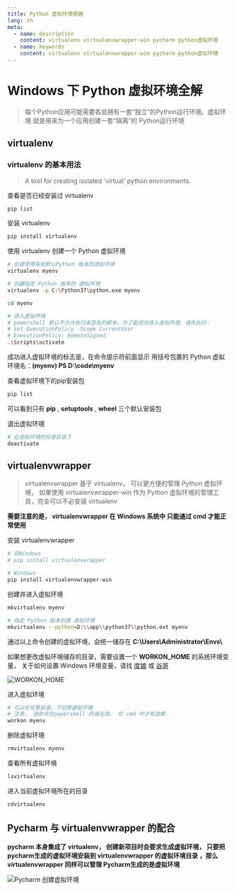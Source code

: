 ```yaml
---
title: Python 虚拟环境搭建
lang: zh
meta:
  - name: description
    content: virtualenv virtualenvwrapper-win pycharm python虚拟环境
  - name: keywords
    content: virtualenv virtualenvwrapper-win pycharm python虚拟环境
---
```


# Windows 下 Python 虚拟环境全解

> 每个Python应用可能需要各自拥有一套“独立”的Python运行环境。虚拟环境 就是用来为一个应用创建一套“隔离”的 Python运行环境  

## virtualenv

### virtualenv 的基本用法

> A tool for creating isolated 'virtual' python environments.

查看是否已经安装过 virtualenv

```sh
pip list
```  

安装 virtualenv 

```sh
pip install virtualenv
```

使用 virtualenv 创建一个 Python 虚拟环境

```sh
# 创建使用系统默认Python 版本的虚拟环境
virtualenv myenv

# 创建指定 Python 版本的 虚拟环境
virtualenv -p C:\Python37\python.exe myenv

cd myenv

# 进入虚拟环境
# powershell 默认不允许执行未签名的脚本，为了能成功进入虚拟环境，请先执行：
# Set-ExecutionPolicy -Scope CurrentUser
# ExecutionPolicy: RemoteSigned
.\Scripts\activate

```

成功进入虚拟环境的标志是，在命令提示符前面显示 用括号包裹的 Python 虚拟环境名：**(myenv) PS D:\code\myenv**

查看虚拟环境下的pip安装包

```sh
pip list
```

可以看到只有 **pip** , **setuptools** , **wheel** 三个默认安装包

退出虚拟环境
```sh
# 在虚拟环境的任意目录下
deactivate
```

## virtualenvwrapper

> virtualenvwrapper 基于 virtualenv， 可以更方便的管理 Python 虚拟环境， 如果使用 virtualenvwrapper-win 作为 Python 虚拟环境的管理工具，完全可以不必安装 virtualenv

**需要注意的是， virtualenvwrapper 在 Windows 系统中 只能通过 cmd 才能正常使用**


安装 virtualenvwrapper

```sh
# 非Windows
# pip install virtualenvwrapper

# Windows
pip install virtualenvwrapper-win
```

创建并进入虚拟环境
```sh
mkvirtualenv myenv

# 指定 Python 版本创建 虚拟环境
mkvirtualenv --python=D:\\app\\python37\\python.ext myenv
```

通过以上命令创建的虚拟环境，会统一储存在 **C:\Users\Administrator\Envs\\** 

如果想更改虚拟环境储存的目录，需要设置一个 **WORKON_HOME** 的系统环境变量， 关于如何设置 Windows 环境变量，请找 [度娘](https://www.baidu.com "百度") 或 [谷哥](https://www.google.com.hk "谷歌")  


<img :src="$withBase('/Python/WORKON_HOME.jpg')" alt="WORKON_HOME">


进入虚拟环境
```sh
# 可以在任意目录，下切换虚拟环境
# 注意， 该命令在powershell 终端无效， 在 cmd 中才有效果
workon myenv
```

删除虚拟环境

```sh
rmvirtualenv myenv
```

查看所有虚拟环境

```sh
lsvirtualenv
```

进入当前虚拟环境所在的目录

```sh
cdvirtualenv
```


## Pycharm 与 virtualenvwrapper 的配合


**pycharm 本身集成了 virtualenv， 创建新项目时会要求生成虚拟环境， 只要把pycharm生成的虚拟环境安装到 virtualenvwrapper 的虚拟环境目录 ，那么 virtualenvwrapper 同样可以管理 Pycharm生成的是虚拟环境**  


<img :src="$withBase('/Python/Pycharm_virtualenvwrapper.jpg')" alt="Pycharm 创建虚拟环境">
